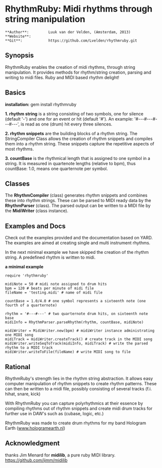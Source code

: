 RhythmRuby: Midi rhythms through string manipulation 
====================================================

    **Author**:         Luuk van der Velden, (Amsterdam, 2013)                                                                     
    **Website**:                                                                                                                  
    **Git**:            https://github.com/Lvelden/rhythmruby.git                                                                    

Synopsis
--------

RhythmRuby enables the creation of midi rhythms, through string manipulation. 
It provides methods for rhythm/string creation, parsing and writing to midi files.
Ruby and MIDI based rhythm delight!

Basics
------

**installation:** gem install rhythmruby

**1. rhythm string** is a string consisting of two symbols,
one for silence (default '-') and one for an event or hit (default '#'). An example:
'#---#---#---#---', is read as one (drum) hit every three silences. 

**2. rhythm snippets** are the building blocks of a rhythm string. The
StringCompiler Class allows the creation of rhythm snippets and compiles them into a rhythm string.
These snippets capture the repetitive aspects of most rhythms.

**3. countBase** is the rhythmical length that is assigned to one symbol in a string.
It is measured in quartenote lengths (relative to bpm), thus countBase: 1.0, means one quarternote per symbol. 

Classes
-------
The **RhythmCompiler** (class) generates rhythm snippets and combines these into rhythm strings.
These can be parsed to MIDI ready data by the **RhythmParser** (class).
The parsed output can be written to a MIDI file by the **MidiWriter** (class instance). 

Examples and Docs
-----
Check out the examples provided and the documentation based on YARD. The examples are aimed at 
creating single and multi instrument rhythms.

In the next minimal example we have skipped the creation of the rhythm string.
A predefined rhythm is written to midi.

**a minimal example**

    require 'rhythmruby'
    
    midiNote = 50 # midi note assigned to drum hits
    bpm = 120 # beats per minute of midi file
    fileName = 'testing.midi' # name of midi file
    
    countBase = 1.0/4.0 # one symbol represents a sixteenth note (one fourth of a quarternote)
        
    rhythm = '#---#---' # two quarternote drum hits, on sixteenth note base
    midiInfo = RhythmParser.parseRhythm(rhythm, countBase, midiNote)

    midiWriter = MidiWriter.new(bpm) # midiWriter instance administrating one MIDI song
    midiTrack = midiWriter.createTrack() # create track in the MIDI song
    midiWriter.writeSeqToTrack(midiInfo, midiTrack) # write the parsed rhythm to a MIDI track
    midiWriter.writeToFile(fileName) # write MIDI song to file

Rational
--------

RhythmRuby's strength lies in the rhythm string abstraction. It allows easy computer
manipulation of rhythm snippets to create rhythm patterns. These can then be
written to a midi file, possibly consisting of several tracks (f.i. hihat, snare, kick)

With RhythmRuby you can capture polyrhythmics at their essence by compiling rhythms out of
rhythm snippets and create midi drum tracks for further use in DAW's such as (cubase, logic, etc.)

RhythmRuby was made to create drum rhythms for my band Hologram Earth (www.hologramearth.nl)

Acknowledgment
--------------
thanks Jim Menard for **midilib**, a pure ruby MIDI library.
https://github.com/jimm/midilib
